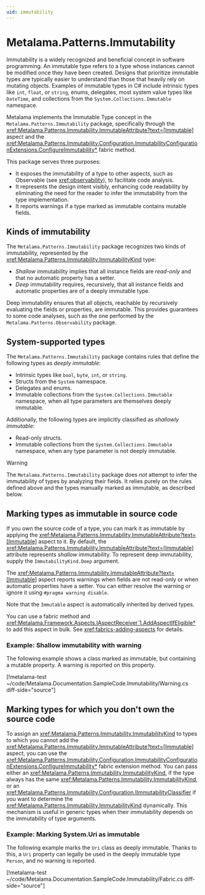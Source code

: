 ```yaml
---
uid: immutability
---
```


# Metalama.Patterns.Immutability

Immutability is a widely recognized and beneficial concept in software programming. An immutable type refers to a type whose instances cannot be modified once they have been created. Designs that prioritize immutable types are typically easier to understand than those that heavily rely on mutating objects. Examples of immutable types in C# include intrinsic types like `int`, `float`, or `string`, enums, delegates, most system value types like `DateTime`, and collections from the `System.Collections.Immutable` namespace.

Metalama implements the Immutable Type concept in the `Metalama.Patterns.Immutability` package, specifically through the <xref:Metalama.Patterns.Immutability.ImmutableAttribute?text=[Immutable]> aspect and the <xref:Metalama.Patterns.Immutability.Configuration.ImmutabilityConfigurationExtensions.ConfigureImmutability*> fabric method.

This package serves three purposes:

* It exposes the immutability of a type to other aspects, such as Observable (see <xref:observability>), to facilitate code analysis.
* It represents the design intent visibly, enhancing code readability by eliminating the need for the reader to infer the immutability from the type implementation.
* It reports warnings if a type marked as immutable contains mutable fields.


## Kinds of immutability

The `Metalama.Patterns.Immutability` package recognizes two kinds of immutability, represented by the <xref:Metalama.Patterns.Immutability.ImmutabilityKind> type:

* _Shallow_ immutability implies that all instance fields are _read-only_ and that no automatic property has a setter.
* _Deep_ immutability requires, recursively, that all instance fields and automatic properties are of a deeply immutable type.

Deep immutability ensures that all objects, reachable by recursively evaluating the fields or properties, are immutable. This provides guarantees to some code analyses, such as the one performed by the `Metalama.Patterns.Observability` package.

## System-supported types

The `Metalama.Patterns.Immutability` package contains rules that define the following types as _deeply immutable_:

* Intrinsic types like `bool`, `byte`, `int`, or `string`.
* Structs from the `System` namespace.
* Delegates and enums.
* Immutable collections from the `System.Collections.Immutable` namespace, when all type parameters are themselves deeply immutable.

Additionally, the following types are implicitly classified as _shallowly immutable_:
* Read-only structs.
* Immutable collections from the `System.Collections.Immutable` namespace, when any type parameter is not deeply immutable.

> [!WARNING]
> The `Metalama.Patterns.Immutability` package does _not_ attempt to infer the immutability of types by analyzing their fields. It relies purely on the rules defined above and the types manually marked as immutable, as described below.

## Marking types as immutable in source code

If you own the source code of a type, you can mark it as immutable by applying the <xref:Metalama.Patterns.Immutability.ImmutableAttribute?text=[Immutable]> aspect to it. By default, the <xref:Metalama.Patterns.Immutability.ImmutableAttribute?text=[Immutable]> attribute represents _shallow_ immutability. To represent deep immutability, supply the `ImmutabilityKind.Deep` argument.

The <xref:Metalama.Patterns.Immutability.ImmutableAttribute?text=[Immutable]> aspect reports warnings when fields are not read-only or when automatic properties have a setter. You can either resolve the warning or ignore it using `#pragma warning disable`.

Note that the `Immutable` aspect is automatically inherited by derived types.

You can use a fabric method and <xref:Metalama.Framework.Aspects.IAspectReceiver`1.AddAspectIfEligible*> to add this aspect in bulk. See <xref:fabrics-adding-aspects> for details.

### Example: Shallow immutability with warning

The following example shows a class marked as immutable, but containing a mutable property. A warning is reported on this property.

[!metalama-test ~/code/Metalama.Documentation.SampleCode.Immutability/Warning.cs diff-side="source"]

## Marking types for which you don't own the source code

To assign an <xref:Metalama.Patterns.Immutability.ImmutabilityKind> to types to which you cannot add the <xref:Metalama.Patterns.Immutability.ImmutableAttribute?text=[Immutable]> aspect, you can use the <xref:Metalama.Patterns.Immutability.Configuration.ImmutabilityConfigurationExtensions.ConfigureImmutability*> fabric extension method. You can pass either an <xref:Metalama.Patterns.Immutability.ImmutabilityKind>, if the type always has the same <xref:Metalama.Patterns.Immutability.ImmutabilityKind>, or an <xref:Metalama.Patterns.Immutability.Configuration.IImmutabilityClassifier> if you want to determine the <xref:Metalama.Patterns.Immutability.ImmutabilityKind> dynamically. This mechanism is useful in generic types when their immutability depends on the immutability of type arguments.

### Example: Marking System.Uri as immutable

The following example marks the `Uri` class as deeply immutable. Thanks to this, a `Uri` property can legally be used in the deeply immutable type `Person`, and no warning is reported.

[!metalama-test ~/code/Metalama.Documentation.SampleCode.Immutability/Fabric.cs  diff-side="source"]

